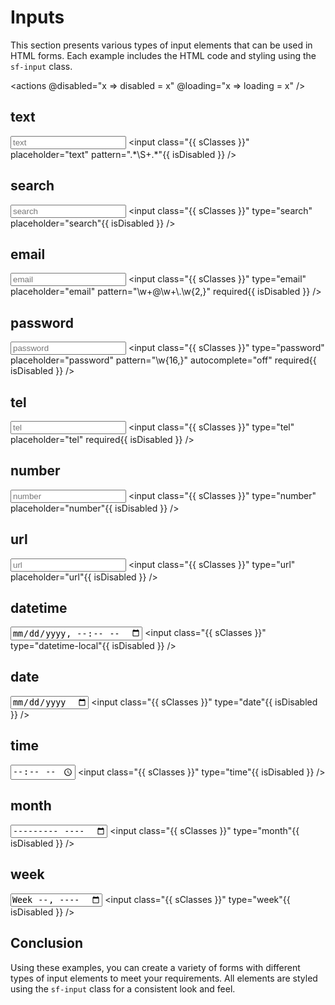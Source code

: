 
# Inputs

This section presents various types of input elements that can be used in HTML forms. Each example includes the HTML code and styling using the `sf-input` class.

<actions @disabled="x => disabled = x" @loading="x => loading = x" />

## text

<input :class="sClasses" placeholder="text" pattern=".*\S+.*" :disabled="disabled" />

<highlight lang="html">
&lt;input class="{{ sClasses }}" placeholder="text" pattern=".*\S+.*"{{ isDisabled }} /&gt;
</highlight>

## search

<input :class="sClasses" type="search" placeholder="search" :disabled="disabled" />

<highlight lang="html">
&lt;input class="{{ sClasses }}" type="search" placeholder="search"{{ isDisabled }} /&gt;
</highlight>

## email

<input :class="sClasses" type="email" placeholder="email" pattern="\w+@\w+\.\w{2,}" required :disabled="disabled" />

<highlight lang="html">
&lt;input class="{{ sClasses }}" type="email" placeholder="email" pattern="\w+@\w+\.\w{2,}" required{{ isDisabled }} /&gt;
</highlight>

## password

<input :class="sClasses" type="password" placeholder="password" pattern="\w{16,}" autocomplete="off" required :disabled="disabled" />

<highlight lang="html">
&lt;input class="{{ sClasses }}" type="password" placeholder="password" pattern="\w{16,}" autocomplete="off" required{{ isDisabled }} /&gt;
</highlight>

## tel

<input :class="sClasses" type="tel" placeholder="tel" required :disabled="disabled" />

<highlight lang="html">
&lt;input class="{{ sClasses }}" type="tel" placeholder="tel" required{{ isDisabled }} /&gt;
</highlight>

## number

<input :class="sClasses" type="number" placeholder="number" :disabled="disabled" />

<highlight lang="html">
&lt;input class="{{ sClasses }}" type="number" placeholder="number"{{ isDisabled }} /&gt;
</highlight>

## url

<input :class="sClasses" type="url" placeholder="url" :disabled="disabled" />

<highlight lang="html">
&lt;input class="{{ sClasses }}" type="url" placeholder="url"{{ isDisabled }} /&gt;
</highlight>

## datetime

<input :class="sClasses" type="datetime-local" :disabled="disabled" />

<highlight lang="html">
&lt;input class="{{ sClasses }}" type="datetime-local"{{ isDisabled }} /&gt;
</highlight>

## date

<input :class="sClasses" type="date" :disabled="disabled" />

<highlight lang="html">
&lt;input class="{{ sClasses }}" type="date"{{ isDisabled }} /&gt;
</highlight>

## time

<input :class="sClasses" type="time" :disabled="disabled" />

<highlight lang="html">
&lt;input class="{{ sClasses }}" type="time"{{ isDisabled }} /&gt;
</highlight>

## month

<input :class="sClasses" type="month" :disabled="disabled" />

<highlight lang="html">
&lt;input class="{{ sClasses }}" type="month"{{ isDisabled }} /&gt;
</highlight>

## week

<input :class="sClasses" type="week" :disabled="disabled" />

<highlight lang="html">
&lt;input class="{{ sClasses }}" type="week"{{ isDisabled }} /&gt;
</highlight>

## Conclusion

Using these examples, you can create a variety of forms with different types of input elements to meet your requirements. All elements are styled using the `sf-input` class for a consistent look and feel.

<script setup>
import { ref, computed } from 'vue';

import 'style-forge.form/src/var.css';
import 'style-forge.form/src/base.css';
import 'style-forge.form/src/global.css';
import 'style-forge.form/src/pseudo-classes.css';

import 'style-forge.form/src/loading.css';
import 'style-forge.form/src/checkbox-radio.css';

import 'style-forge.form/src/input.css';

const loading = ref(false);
const disabled = ref(false);

const isLoading = computed(() => loading.value ? 'sf-loading' : null);
const isDisabled = computed(() => disabled.value ? ' disabled' : null);

const sClasses = computed(() => {
  return ['sf-input', isLoading.value].filter(x => x).join(' ')
});
</script>
